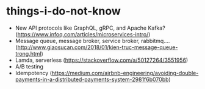# things-i-do-not-know

- New API protocols like GraphQL, gRPC, and Apache Kafka? (https://www.infoq.com/articles/microservices-intro/)
- Message queue, message broker, service broker, rabbitmq....
(http://www.giaosucan.com/2018/01/kien-truc-message-queue-trong.html)
- Lamda, serverless (https://stackoverflow.com/a/50127264/3551956)
- A/B testing
- Idempotency (https://medium.com/airbnb-engineering/avoiding-double-payments-in-a-distributed-payments-system-2981f6b070bb)

